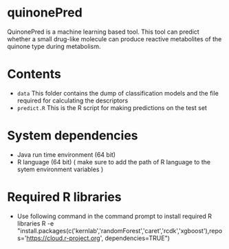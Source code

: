 # quinonePred
QuinonePred is a machine learning based tool. This tool can predict whether a small drug-like molecule can produce reactive metabolites of the quinone type during metabolism.

# Contents
* ``data`` This folder contains the dump of classification models and the file required for calculating the descriptors
* ``predict.R`` This is the R script for making predictions on the test set

# System dependencies
* Java run time environment (64 bit)
* R language (64 bit) ( make sure to add the path of R language to the sytem environment variables )

# Required R libraries
* Use following command in the command prompt to install required R libraries 
R -e "install.packages(c('kernlab','randomForest','caret','rcdk','xgboost'),repos='https://cloud.r-project.org', dependencies=TRUE")

